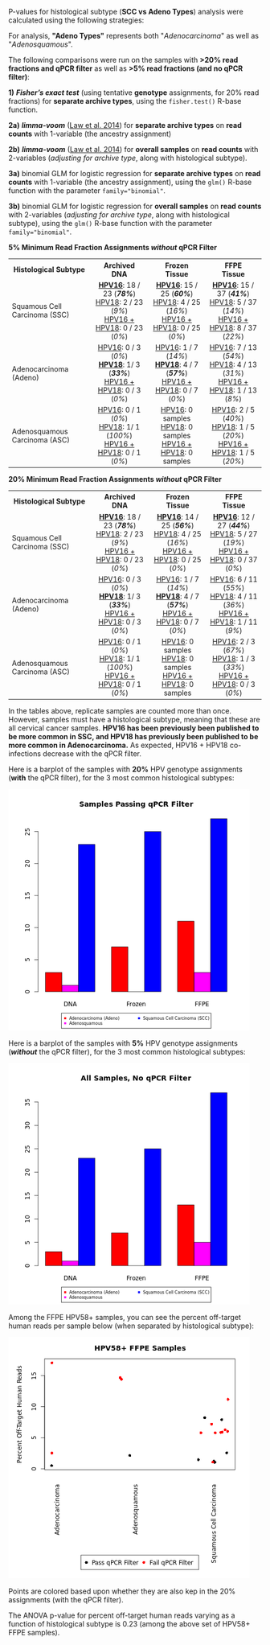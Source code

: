 P-values for histological subtype (**SCC vs Adeno Types**) analysis were calculated using the following strategies:

For analysis, **"Adeno Types"** represents both "*Adenocarcinoma*" as well as "*Adenosquamous*".

The following comparisons were run on the samples with **>20% read fractions and qPCR filter** as well as **>5% read fractions (and no qPCR filter)**:

**1)** ***Fisher’s exact test*** (using tentative **genotype** assignments, for 20% read fractions) for **separate archive types**, using the `fisher.test()` R-base function.

**2a)** ***limma-voom*** ([Law et al. 2014](https://genomebiology.biomedcentral.com/articles/10.1186/gb-2014-15-2-r29)) for **separate archive types** on **read counts** with 1-variable (the ancestry assignment) 

**2b)** ***limma-voom*** ([Law et al. 2014](https://genomebiology.biomedcentral.com/articles/10.1186/gb-2014-15-2-r29)) for **overall samples** on **read counts** with 2-variables (*adjusting for archive type*, along with histological subtype).

**3a)** binomial GLM for logistic regression for **separate archive types** on **read counts** with 1-variable (the ancestry assignment), using the `glm()` R-base function with the parameter `family="binomial"`.

**3b)** binomial GLM for logistic regression for **overall samples** on **read counts** with 2-variables (*adjusting for archive type*, along with histological subtype), using the `glm()` R-base function with the parameter `family="binomial"`.

**5% Minimum Read Fraction Assignments *without* qPCR Filter**

<table>
  <tbody>
    <tr>
	<th align="center">Histological Subtype</th>
	<th align="center">Archived</br>DNA</th>
	<th align="center">Frozen</br>Tissue</th>
	<th align="center">FFPE</br>Tissue</th>
    </tr>
    <tr>
	<td align="left">Squamous Cell Carcinoma (SSC)</td>
	<td align="center"><u><b>HPV16</b></u>: 18 / 23 (<b><i>78%</b></i>)</br><u>HPV18</u>: 2 / 23 (<i>9%</i>)</br><u>HPV16 + HPV18</u>: 0 / 23 (<i>0%</i>)</td>
	<td align="center"><u><b>HPV16</b></u>: 15 / 25 (<b><i>60%</b></i>)</br><u>HPV18</u>: 4 / 25 (<i>16%</i>)</br><u>HPV16 + HPV18</u>: 0 / 25 (<i>0%</i>)</td>
	<td align="center"><u><b>HPV16</b></u>: 15 / 37 (<b><i>41%</b></i>)</br><u>HPV18</u>: 5 / 37 (<i>14%</i>)</br><u>HPV16 + HPV18</u>: 8 / 37 (<i>22%</i>)</td>
    </tr>
    <tr>
	<td align="left">Adenocarcinoma (Adeno)</td>
	<td align="center"><u>HPV16</u>: 0 / 3 (<i>0%</i>)</br><u><b>HPV18</b></u>: 1/ 3 (<b><i>33%</b></i>)</br><u>HPV16 + HPV18</u>: 0 / 3 (<i>0%</i>)</td>
	<td align="center"><u>HPV16</u>: 1 / 7 (<i>14%</i>)</br><u><b>HPV18</b></u>: 4 / 7 (<b><i>57%</b></i>)</br><u>HPV16 + HPV18</u>: 0 / 7 (<i>0%</i>)</td>
	<td align="center"><u>HPV16</u>: 7 / 13 (<i>54%</i>)</br><u>HPV18</u>: 4 / 13 (<i>31%</i>)</br><u>HPV16 + HPV18</u>: 1 / 13 (<i>8%</i>)</td>
    </tr>
    <tr>
	<td align="left">Adenosquamous Carcinoma (ASC)</td>
	<td align="center"><u>HPV16</u>: 0 / 1 (<i>0%</i>)</br><u>HPV18</u>: 1/ 1 (</b><i>100%</b></i>)</br><u>HPV16 + HPV18</u>: 0 / 1 (<i>0%</i>)</td>
	<td align="center"><u>HPV16</u>: 0 samples </br><u>HPV18</u>: 0 samples </br><u>HPV16 + HPV18</u>: 0 samples </td>
	<td align="center"><u>HPV16</u>: 2 / 5 (<i>40%</i>)</br><u>HPV18</u>: 1 / 5 (<i>20%</i>)</br><u>HPV16 + HPV18</u>: 1 / 5 (<i>20%</i>)</td>
    </tr>
</tbody>
</table>

**20% Minimum Read Fraction Assignments *without* qPCR Filter**

<table>
  <tbody>
    <tr>
	<th align="center">Histological Subtype</th>
	<th align="center">Archived</br>DNA</th>
	<th align="center">Frozen</br>Tissue</th>
	<th align="center">FFPE</br>Tissue</th>
    </tr>
    <tr>
	<td align="left">Squamous Cell Carcinoma (SSC)</td>
	<td align="center"><u><b>HPV16</b></u>: 18 / 23 (<b><i>78%</b></i>)</br><u>HPV18</u>: 2 / 23 (<i>9%</i>)</br><u>HPV16 + HPV18</u>: 0 / 23 (<i>0%</i>)</td>
	<td align="center"><u><b>HPV16</b></u>: 14 / 25 (<b><i>56%</b></i>)</br><u>HPV18</u>: 4 / 25 (<i>16%</i>)</br><u>HPV16 + HPV18</u>: 0 / 25 (<i>0%</i>)</td>
	<td align="center"><u><b>HPV16</b></u>: 12 / 27 (<b><i>44%</b></i>)</br><u>HPV18</u>: 5 / 27 (<i>19%</i>)</br><u>HPV16 + HPV18</u>: 0 / 37 (<i>0%</i>)</td>
    </tr>
    <tr>
	<td align="left">Adenocarcinoma (Adeno)</td>
	<td align="center"><u>HPV16</u>: 0 / 3 (<i>0%</i>)</br><u><b>HPV18</b></u>: 1/ 3 (<b><i>33%</b></i>)</br><u>HPV16 + HPV18</u>: 0 / 3 (<i>0%</i>)</td>
	<td align="center"><u>HPV16</u>: 1 / 7 (<i>14%</i>)</br><u><b>HPV18</b></u>: 4 / 7 (<b><i>57%</b></i>)</br><u>HPV16 + HPV18</u>: 0 / 7 (<i>0%</i>)</td>
	<td align="center"><u>HPV16</u>: 6 / 11 (<i>55%</i>)</br><u>HPV18</u>: 4 / 11 (<i>36%</i>)</br><u>HPV16 + HPV18</u>: 1 / 11 (<i>9%</i>)</td>
    </tr>
    <tr>
	<td align="left">Adenosquamous Carcinoma (ASC)</td>
	<td align="center"><u>HPV16</u>: 0 / 1 (<i>0%</i>)</br><u>HPV18</u>: 1/ 1 (</b><i>100%</b></i>)</br><u>HPV16 + HPV18</u>: 0 / 1 (<i>0%</i>)</td>
	<td align="center"><u>HPV16</u>: 0 samples </br><u>HPV18</u>: 0 samples </br><u>HPV16 + HPV18</u>: 0 samples </td>
	<td align="center"><u>HPV16</u>: 2 / 3 (<i>67%</i>)</br><u>HPV18</u>: 1 / 3 (<i>33%</i>)</br><u>HPV16 + HPV18</u>: 0 / 3 (<i>0%</i>)</td>
    </tr>
</tbody>
</table>

In the tables above, replicate samples are counted more than once.  However, samples must have a histological subtype, meaning that these are all cervical cancer samples.
**HPV16 has been previously been published to be more common in SSC, and HPV18 has previously been published to be more common in Adenocarcinoma.**  As expected, HPV16 + HPV18 co-infections decrease with the qPCR filter.


Here is a barplot of the samples with **20%** HPV genotype assignments (**with** the qPCR filter), for the 3 most common histological subtypes:

![20% qPCR Filtered Histological Subtype Distribution](HistSubtype-qPCR20.png "20% qPCR Filtered Histological Subtype Distribution")

Here is a barplot of the samples with **5%** HPV genotype assignments (***without*** the qPCR filter), for the 3 most common histological subtypes:

![5% Histological Subtype Distribution](HistSubtype-all5.png "%Histological Subtype Distribution")

Among the FFPE HPV58+ samples, you can see the percent off-target human reads per sample below (when separated by histological subtype):

![FFPE HPV58 Human Reads by Histological Subtype](FFPE_HPV58_HumanReads_by_HistologicalSubtype.png "FFPE HPV58 Human Reads by Histological Subtype")

Points are colored based upon whether they are also kep in the 20% assignments (with the qPCR filter).

The ANOVA p-value for percent off-target human reads varying as a function of histological subtype is 0.23 (among the above set of HPV58+ FFPE samples).
